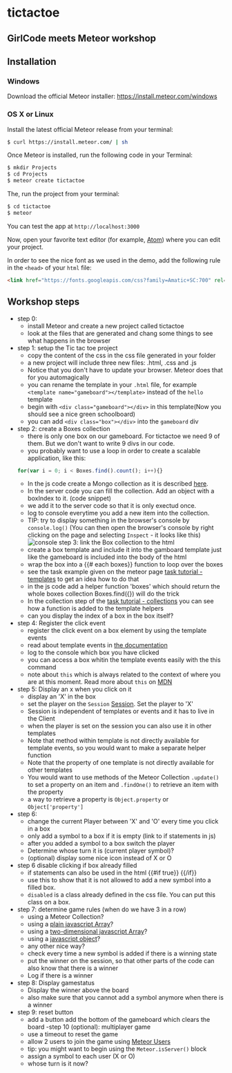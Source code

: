 # tictactoe
## GirlCode meets Meteor workshop

## Installation
### Windows
Download the official Meteor installer: https://install.meteor.com/windows

### OS X or Linux
Install the latest official Meteor release from your terminal:
``` sh
$ curl https://install.meteor.com/ | sh
```

Once Meteor is installed, run the following code in your Terminal:
```sh
$ mkdir Projects
$ cd Projects
$ meteor create tictactoe
```

The, run the project from your terminal:
``` sh
$ cd tictactoe
$ meteor
```

You can test the app at `http://localhost:3000`

Now, open your favorite text editor (for example, [Atom](https://atom.io/)) where you can edit your project.

In order to see the nice font as we used in the demo, add the following rule in the `<head>` of your `html` file:
```html
<link href="https://fonts.googleapis.com/css?family=Amatic+SC:700" rel="stylesheet" type="text/css">
```

## Workshop steps
- step 0:
  - install Meteor and create a new project called tictactoe
  - look at the files that are generated and chang some things to see what happens in the browser
- step 1: setup the Tic tac toe project
  - copy the content of the css in the css file generated in your folder
  - a new project will include three new files: <project-name>.html, <project-name>.css and <project-name>.js
  - Notice that you don't have to update your browser. Meteor does that for you automagically
  - you can rename the template in your `.html` file, for example `<template name="gameboard"></template>` instead of the `hello` template
  - begin with `<div class="gameboard"></div>` in this template(Now you should see a nice green schoolboard)
  - you can add `<div class="box"></div>` into the `gameboard` div
- step 2: create a Boxes collection
  - there is only one box on our gameboard. For tictactoe we need 9 of them. But we don't want to write 9 divs in our code.
  - you probably want to use a loop in order to create a scalable application, like this:
  ```javascript
  for(var i = 0; i < Boxes.find().count(); i++){}
    ```
  - In the js code create a Mongo collection as it is described [here](http://docs.meteor.com/#/full/mongo_collection).
  - In the server code you can fill the collection. Add an object with a boxIndex to it. (code snippet)
  - we add it to the server code so that it is only exectud once.
  - log to console everytime you add a new item into the collection.
  - TIP: try to display something in the browser's console by `console.log()` (You can then open the browser's console by right clicking on the page and selecting `Inspect` - it looks like this) ![console](https://developer.chrome.com/devtools/docs/console-files/log-element.png)
step 3: link the Box collection to the html
  - create a box template and include it into the gamboard template just like the gameboard is included into the body of the html
  - wrap the box into a {{# each boxes}} function to loop over the boxes
  - see the task example given on the meteor page [task tutorial - templates](https://www.meteor.com/tutorials/blaze/templates) to get an idea how to do that
  - in the js code add a helper function 'boxes' which should return the whole boxes collection Boxes.find({}) will do the trick
  - In the collection step of the [task tutorial - collections](https://www.meteor.com/tutorials/blaze/collections) you can see how a function is added to the template helpers
  - can you display the index of a box in the box itself?
- step 4: Register the click event
  - register the click event on a box element by using the template events
  - read about template events in [the documentation](http://docs.meteor.com/#/full/template_events)
  - log to the console which box you have clicked
  - you can access a box whitin the template events easily with the this command
  - note about `this` which is always related to the context of where you are at this moment. Read more about `this` on [MDN](https://developer.mozilla.org/en-US/docs/Web/JavaScript/Reference/Operators/this)
- step 5: Display an x when you click on it
  - display an 'X' in the box
  - set the player on the `Session` [Session](http://docs.meteor.com/#/full/session). Set the player to 'X'
  - Session is independent of templates or events and it has to live in the Client
  - when the player is set on the session you can also use it in other templates
  - Note that method within template is not directly available for template events, so you would want to make a separate helper function
  - Note that the property of one template is not directly available for other templates
  - You would want to use methods of the Meteor Collection `.update()` to set a property on an item and `.findOne()` to retrieve an item with the property
  - a way to retrieve a property is `Object.property` or `Object['property']`
- step 6:
  - change the current Player between 'X' and 'O' every time you click in a box
  - only add a symbol to a box if it is empty (link to if statements in js)
  - after you added a symbol to a box switch the player
  - Determine whose turn it is (current player symbol)?
  - (optional) display some nice icon instead of X or O
- step 6 disable clicking if box already filled
  - if statements can also be used in the html {{#if true}} {{/if}}
  - use this to show that it is not allowed to add a new symbol into a filled box.
  - `disabled` is a class already defined in the css file. You can put this class on a box.  
- step 7: determine game rules (when do we have 3 in a row)
  - using a Meteor Collection?
  - using a [plain javascript Array](https://developer.mozilla.org/en-US/docs/Web/JavaScript/Reference/Global_Objects/Array)?
  - using a [two-dimensional javascript Array](http://stackoverflow.com/questions/966225/how-can-i-create-a-two-dimensional-array-in-javascript)?
  - using a [javascript object](https://developer.mozilla.org/en-US/docs/Web/JavaScript/Reference/Operators/Object_initializer)?
  - any other nice way?
  - check every time a new symbol is added if there is a winning state
  - put the winner on the session, so that other parts of the code can also know that there is a winner
  - Log if there is a winner
- step 8: Display gamestatus
  - Display the winner above the board
  - also make sure that you cannot add a symbol anymore when there is a winner
- step 9: reset button
  - add a button add the bottom of the gameboard which clears the board
-step 10 (optional): multiplayer game
  - use a timeout to reset the game
  - allow 2 users to join the game using [Meteor Users](http://docs.meteor.com/#/full/meteor_user)
  - tip: you might want to begin using the `Meteor.isServer()` block
  - assign a symbol to each user (X or O)
  - whose turn is it now?
